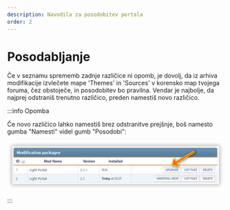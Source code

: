 ```yaml
---
description: Navodila za posodobitev portala
order: 2
---
```


# Posodabljanje

Če v seznamu sprememb zadnje različice ni opomb, je dovolj, da iz arhiva modifikacije izvlečete mape 'Themes' in 'Sources' v korensko map tvojega foruma, čez obstoječe, in posodobitev bo pravilna. Vendar je najbolje, da najprej odstraniš trenutno različico, preden namestiš novo različico.

:::info Opomba

Če novo različico lahko namestiš brez odstranitve prejšnje, boš namesto gumba "Namesti" videl gumb "Posodobi":

![Updating](upgrade.png)

:::
